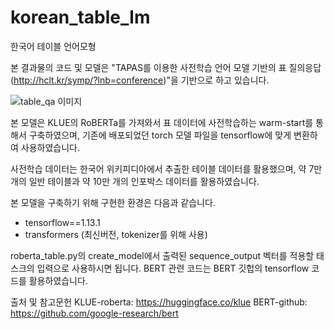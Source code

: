 # korean_table_lm
한국어 테이블 언어모형

본 결과물의 코드 및 모델은 "TAPAS를 이용한 사전학습 언어 모델 기반의 표 질의응답(http://hclt.kr/symp/?lnb=conference)"을 기반으로 하고 있습니다.

![table_qa 이미지](https://user-images.githubusercontent.com/89840435/131489094-f54a4df1-2f3e-41d1-952a-e5a7a39d3db2.png)

본 모델은 KLUE의 RoBERTa를 가져와서 표 데이터에 사전학습하는 warm-start를 통해서 구축하였으며, 기존에 배포되었던 torch 모델 파일을 tensorflow에 맞게 변환하여 사용하였습니다. 

사전학습 데이터는 한국어 위키피디아에서 추출한 테이블 데이터를 활용했으며, 약 7만개의 일반 테이블과 약 10만 개의 인포박스 데이터를 활용하였습니다.

본 모델을 구축하기 위해 구현한 환경은 다음과 같습니다.
- tensorflow==1.13.1
- transformers (최신버전, tokenizer를 위해 사용)

roberta_table.py의 create_model에서 출력된 sequence_output 벡터를 적용할 태스크의 입력으로 사용하시면 됩니다. BERT 관련 코드는 BERT 깃헙의 tensorflow 코드를 활용하였습니다.

출처 및 참고문헌
KLUE-roberta: https://huggingface.co/klue
BERT-github: https://github.com/google-research/bert
